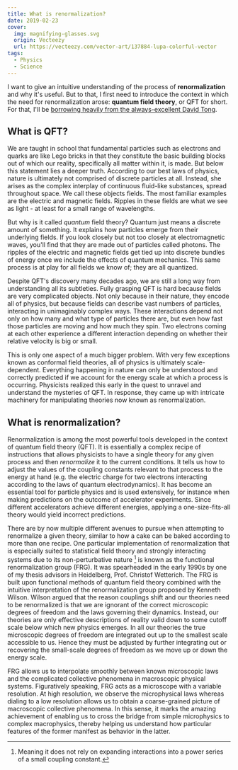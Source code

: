 ```yaml
---
title: What is renormalization?
date: 2019-02-23
cover:
  img: magnifying-glasses.svg
  origin: Vecteezy
  url: https://vecteezy.com/vector-art/137884-lupa-colorful-vector
tags:
  - Physics
  - Science
---
```


I want to give an intuitive understanding of the process of **renormalization** and why it's useful. But to that, I first need to introduce the context in which the need for renormalization arose: **quantum field theory**, or QFT for short. For that, I'll be [borrowing heavily from the always-excellent David Tong](http://damtp.cam.ac.uk/user/tong/whatisqft.html).

## What is QFT?

We are taught in school that fundamental particles such as electrons and quarks are like Lego bricks in that they constitute the basic building blocks out of which our reality, specifically all matter within it, is made. But below this statement lies a deeper truth. According to our best laws of physics, nature is ultimately not comprised of discrete particles at all. Instead, she arises as the complex interplay of continuous fluid-like substances, spread throughout space. We call these objects fields. The most familiar examples are the electric and magnetic fields. Ripples in these fields are what we see as light - at least for a small range of wavelengths.

But why is it called _quantum_ field theory? Quantum just means a discrete amount of something. It explains how particles emerge from their underlying fields. If you look closely but not too closely at electromagnetic waves, you'll find that they are made out of particles called photons. The ripples of the electric and magnetic fields get tied up into discrete bundles of energy once we include the effects of quantum mechanics. This same process is at play for all fields we know of; they are all quantized.

Despite QFT's discovery many decades ago, we are still a long way from understanding all its subtleties. Fully grasping QFT is hard because fields are very complicated objects. Not only because in their nature, they encode all of physics, but because fields can describe vast numbers of particles, interacting in unimaginably complex ways. These interactions depend not only on how many and what type of particles there are, but even how fast those particles are moving and how much they spin. Two electrons coming at each other experience a different interaction depending on whether their relative velocity is big or small.

This is only one aspect of a much bigger problem. With very few exceptions known as conformal field theories, all of physics is ultimately scale-dependent. Everything happening in nature can only be understood and correctly predicted if we account for the energy scale at which a process is occurring. Physicists realized this early in the quest to unravel and understand the mysteries of QFT. In response, they came up with intricate machinery for manipulating theories now known as renormalization.

## What is renormalization?

Renormalization is among the most powerful tools developed in the context of quantum field theory (QFT). It is essentially a complex recipe of instructions that allows physicists to have a single theory for any given process and then _renormalize_ it to the current conditions. It tells us how to adjust the values of the coupling constants relevant to that process to the energy at hand (e.g. the electric charge for two electrons interacting according to the laws of quantum electrodynamics). It has become an essential tool for particle physics and is used extensively, for instance when making predictions on the outcome of accelerator experiments. Since different accelerators achieve different energies, applying a one-size-fits-all theory would yield incorrect predictions.

There are by now multiple different avenues to pursue when attempting to renormalize a given theory, similar to how a cake can be baked according to more than one recipe. One particular implementation of renormalization that is especially suited to statistical field theory and strongly interacting systems due to its non-perturbative nature [^1] is known as the functional renormalization group (FRG). It was spearheaded in the early 1990s by one of my thesis advisors in Heidelberg, Prof. Christof Wetterich. The FRG is built upon functional methods of quantum field theory combined with the intuitive interpretation of the renormalization group proposed by Kenneth Wilson. Wilson argued that the reason couplings shift and our theories need to be renormalized is that we are ignorant of the correct microscopic degrees of freedom and the laws governing their dynamics. Instead, our theories are only effective descriptions of reality valid down to some cutoff scale below which new physics emerges. In all our theories the true microscopic degrees of freedom are integrated out up to the smallest scale accessible to us. Hence they must be adjusted by further integrating out or recovering the small-scale degrees of freedom as we move up or down the energy scale.

FRG allows us to interpolate smoothly between known microscopic laws and the complicated collective phenomena in macroscopic physical systems. Figuratively speaking, FRG acts as a microscope with a variable resolution. At high resolution, we observe the microphysical laws whereas dialing to a low resolution allows us to obtain a coarse-grained picture of macroscopic collective phenomena. In this sense, it marks the amazing achievement of enabling us to cross the bridge from simple microphysics to complex macrophysics, thereby helping us understand how particular features of the former manifest as behavior in the latter.

[^1]: Meaning it does not rely on expanding interactions into a power series of a small coupling constant.
